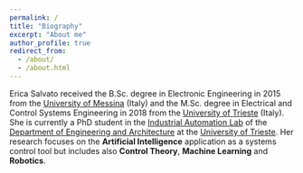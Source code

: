 ```yaml
---
permalink: /
title: "Biography"
excerpt: "About me"
author_profile: true
redirect_from: 
  - /about/
  - /about.html
---
```

Erica Salvato received the B.Sc. degree in Electronic Engineering in 2015 from the [University of Messina](https://www.unime.it/it/cds/ingegneria-elettronica-e-informatica) (Italy) and the M.Sc. degree in Electrical and Control Systems Engineering in 2018 from the [University of Trieste](https://ieuts.units.it/) (Italy). She is currently a PhD student in the [Industrial Automation Lab](https://control.units.it/it/) of the [Department of Engineering and Architecture](https://dia.units.it/) at the [University of Trieste](https://www.units.it/). Her research focuses on the **Artificial Intelligence** application as a systems control tool but includes also **Control Theory**, **Machine Learning** and **Robotics**.

